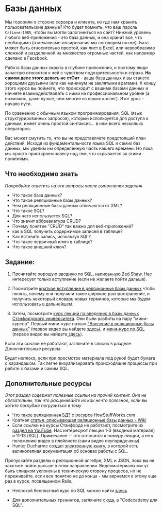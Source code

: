# Базы данных

Мы говорили о стороне сервера и клиента, но где нам хранить пользовательские данные? Кто будет помнить, что ваш пароль `CatLover1985`, чтобы вы могли залогиниться на сайт? Нижний уровень любого веб-приложения - это база данных, и она хранит все, что необходимо (о механизме кэширования мы поговорим позже). База может быть относительно простой, как лист в Excel, или невообразимо сложной и разделенной на множество огромных частей, как например сделано в Facebook.

Работа базы данных скрыта в глубине приложения, и поэтому люди зачастую относятся к ней с чувством подозрительности и страха. **На самом деле этого делать не стОит** - ваша база данных и вы станете хорошими друзьями (или как минимум не заклятыми врагами). К концу этого курса вы поймете, что происходит с вашими базами данных и начнете взаимодействовать с ними на профессиональном уровне (а возможно, даже лучше, чем многие из ваших коллег). Этот урок - начало пути.

По сравнению с обычным языком программирования, SQL (язык структурированных запросов), который используется для доступа к данным, имеет очень простой синтаксис... в нем всего несколько операторов.

Вас может смутить то, что вы не представляете предстоящий план действий. Исходя из фундаментальности языка SQL и самих баз данных, мы уделим им определенную часть нашего времени. Но пока мы просто приоткроем завесу над тем, что скрывается за этими понятиями.

## Что необходимо знать

*Попробуйте ответить на эти вопросы после выполнения задания*

* Что такое база данных?
* Что такое реляционные базы данных?
* Чем реляционные базы данных отличаются от XML?
* Что такое SQL?
* Для чего используется SQL?
* Что значит аббревиатура CRUD?
* Почему понятие "CRUD" так важно для веб-приложений?
* как в SQL получить содержимое записей в таблице?
* Как вставить запись, используя SQL?
* Что такое первичный ключ в таблице?
* Что такое внешний ключ?

## Задание:
1. Прочитайте хорошую вводную по SQL, [написанную Zed Shaw](http://sql.learncodethehardway.org/book/introduction.html). Нас интересует только вступление (если не желаете пойти дальше).

2. Посмотрите [краткое вступление в реляционные базы данных](http://www.youtube.com/watch?v=z2kbsG8zsLM) чтобы понять, почему они получили такое широкое распространение, и получить некоторый словарь новых терминов, которые мы будем использовать в дальнейшем.

3. Затем, посмотрите [курс лекций по введению в базы данных Стэнфордского университета](https://class.stanford.edu/courses/DB/2014/SelfPaced/about). Они были разбиты на пару "мини-курсов". Первый мини-курс назван ["Введение в реляционные базы данных"](https://class.stanford.edu/courses/DB/RDB/SelfPaced/about) (первое видео вы найдете [здесь](https://class.stanford.edu/courses/DB/RDB/SelfPaced/courseware/ch-introduction/seq-vid-introduction/)), и [мини-курс по SQL](https://class.stanford.edu/courses/DB/SQL/SelfPaced/about) (первое видео вы найдете[ здесь](https://class.stanford.edu/courses/DB/SQL/SelfPaced/courseware/ch-sql/seq-vid-introduction_to_sql/)).

Если эти ссылки не работают, загляните в список в разделе Дополнительные ресурсы.

Будет неплохо, если при просмотре материала под рукой будет бумага с карандашом. Так легче визуализировать происходящие процессы при работе с базами и самим SQL.

## Дополнительные ресурсы

*Этот раздел содержит полезные ссылки на прочий контент. Они не обязательны, так что расценивайте их как нечто полезное, если вы хотите поглубже погрузиться в тему*


* [Что такое реляционная БД?](http://computer.howstuffworks.com/question599.htm) с ресурса HowStuffWorks.com
* Краткая [статья, описывающая реляционные базы данных - Wiki](http://simple.wikipedia.org/wiki/Relational_database)
* Если ссылки на курсы Стэнфорда не работают, посмотрите их [раздел на YouTube](https://www.youtube.com/playlist?list=PL6hGtHedy2Z4EkgY76QOcueU8lAC4o6c3). Нас интересуют лекции 1-3 (вводный материал) и 11-13 (SQL). Примечание -- это относится к *номеру лекции*, а не к положению видео в плейлисте (сами видео неупорядочены).
* Hunter Ducharme создал [электронную книгу](http://hgducharme.gitbooks.io/sql-basics/), в которой есть великолепная документация об основах работы с SQL.

 Пропускайте разделы о реляционной алгебре, XML и JSON, пока вы не захотите пойти дальше в этом направлении. Видеоматериалы могут быть слишком уклонены в техническую сторону процесса, но не переживайте, если все понятно не до конца - мы вернемся к этому еще раз в курсе, посвященном Rails.

* Неплохой бесплатный курс по SQL можно найти [здесь](https://www.codeschool.com/courses/try-sql)

* Для дополнительных тренингов, загляните [сюда](http://www.sqlteaching.com), в "Codecademy для SQL".
